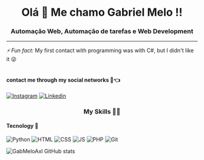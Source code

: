 <h1 align="center"> Olá 🖖 Me chamo Gabriel Melo !!</h1> 
<h3 align="center"> Automação Web, Automação de tarefas e Web Development </h3>
<hr>
<i>⚡ Fun fact:</i> My first contact with programming was with C#, but I didn't like it 😜<br><br>

#### contact me through my social networks 📱👈

[![Instagram](https://img.shields.io/badge/Instagram-E4405F?style=for-the-badge&logo=instagram&logoColor=cyan)](https://instagram.com/melo_gabr_) 
[![Linkedin](https://img.shields.io/badge/LinkedIn-000080?style=for-the-badge&logo=Linkedin&logoColor=white)](https://linkedin.com/in/gabrimelo/)

<h3 align="center"> My Skills  🤹🏽 </h3>
<h4> Tecnology 🔨 </h4>

![Python](https://img.shields.io/badge/Python-3776AB?style=for-the-badge&logo=python&logoColor=black) ![HTML](https://img.shields.io/badge/HTML-239120?style=for-the-badge&logo=html5&logoColor=white) ![CSS](https://img.shields.io/badge/CSS-239120?&style=for-the-badge&logo=css3&logoColor=white) ![JS](https://img.shields.io/badge/JavaScript-F7DF1E?style=for-the-badge&logo=javascript&logoColor=black) ![PHP](https://img.shields.io/badge/PHP-777BB4?style=for-the-badge&logo=php&logoColor=green) ![Git](https://img.shields.io/badge/GIT-E44C30?style=for-the-badge&logo=git&logoColor=white)


![GabMeloAxl GitHub stats](https://github-readme-stats.vercel.app/api?username=GabMeloAXL&show_icons=true&theme=radical)

